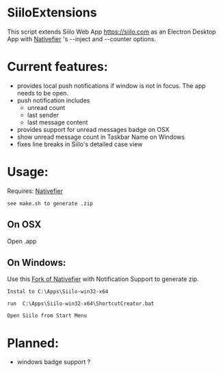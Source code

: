 # SiiloExtensions
This script extends Siilo Web App https://siilo.com as an Electron Desktop App with [Nativefier](https://github.com/jiahaog/nativefier) 's --inject and --counter options.

Current features:
=====

* provides local push notifications if window is not in focus. The app needs to be open.
* push notification includes 
    * unread count
    * last sender
    * last message content
* provides support for unread messages badge on OSX
* show unread message count in Taskbar Name on Windows
* fixes line breaks in Siilo's detailed case view

Usage:
=====

Requires: [Nativefier](https://github.com/jiahaog/nativefier)

`see make.sh to generate .zip`

On OSX
------

Open .app

On Windows:
----------

Use this [Fork of Nativefier](https://github.com/rdcvnh/nativefier) with Notification Support to generate zip.

`Instal to C:\Apps\Siilo-win32-x64`

`run  C:\Apps\Siilo-win32-x64\ShortcutCreator.bat`

`Open Siilo from Start Menu`

Planned:
=====

* windows badge support ?
